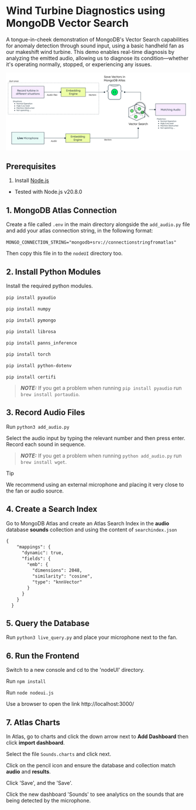 # Wind Turbine Diagnostics using MongoDB Vector Search
A tongue-in-cheek demonstration of MongoDB's Vector Search capabilities for anomaly detection through sound input, using a basic handheld fan as our makeshift wind turbine. This demo enables real-time diagnosis by analyzing the emitted audio, allowing us to diagnose its condition—whether it's operating normally, stopped, or experiencing any issues.
 
![Architecture](architecture1.png)

## Prerequisites

1. Install [Node.js](https://nodejs.org/)
* Tested with Node.js v20.8.0

## 1. MongoDB Atlas Connection
Create a file called `.env` in the main directory alongside the `add_audio.py` file and add your atlas connection string, in the following format:  

`MONGO_CONNECTION_STRING="mongodb+srv://connectionstringfromatlas"`

Then copy this file in to the `nodeUI` directory too.

## 2. Install Python Modules

Install the required python modules.

`pip install pyaudio`

`pip install numpy`

`pip install pymongo`

`pip install librosa`

`pip install panns_inference`

`pip install torch`

`pip install python-dotenv`

`pip install certifi`

> **_NOTE:_**  If you get a problem when running `pip install pyaudio` run `brew install portaudio`.

## 3. Record Audio Files

Run `python3 add_audio.py`

Select the audio input by typing the relevant number and then press enter. Record each sound in sequence.

> **_NOTE:_**  If you get a problem when running `python add_audio.py` run `brew install wget`.

> [!TIP]
> We recommend using an external microphone and placing it very close to the fan or audio source.

## 4. Create a Search Index

Go to MongoDB Atlas and create an Atlas Search Index in the **audio** database **sounds** collection and using the content of `searchindex.json`

```
{
    "mappings": {
      "dynamic": true,
      "fields": {
        "emb": {
          "dimensions": 2048,
          "similarity": "cosine",
          "type": "knnVector"
        }
      }
    }
  }
```
## 5. Query the Database

Run `python3 live_query.py` and place your microphone next to the fan.

## 6. Run the Frontend

Switch to a new console and cd to the 'nodeUI' directory.

Run `npm install`

Run `node nodeui.js`

Use a browser to open the link http://localhost:3000/

## 7. Atlas Charts

In Atlas, go to charts and click the down arrow next to **Add Dashboard** then click **import dashboard**.

Select the file `Sounds.charts` and click next.

Click on the pencil icon and ensure the database and collection match **audio** and **results**.

Click 'Save', and the 'Save'.

Click the new dashboard 'Sounds' to see analytics on the sounds that are being detected by the microphone.
